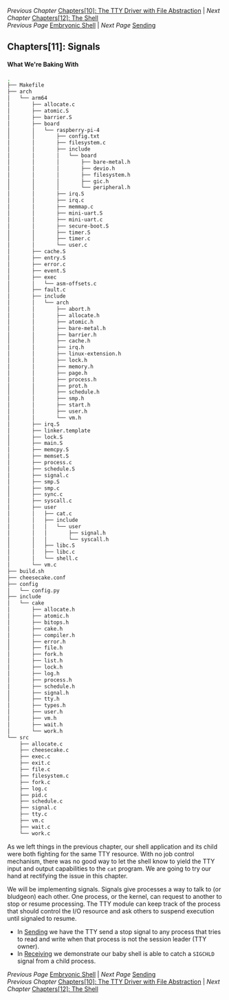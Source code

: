 *Previous Chapter* [Chapters[10]: The TTY Driver with File Abstraction](../chapter10/chapter10.md) | *Next Chapter* [Chapters[12]: The Shell](../chapter12/chapter12.md)  
*Previous Page* [Embryonic Shell](../chapter10/shell.md)  |  *Next Page* [Sending](sending.md)

## Chapters[11]: Signals

#### What We're Baking With

```bash
.
├── Makefile
├── arch
│   └── arm64
│       ├── allocate.c
│       ├── atomic.S
│       ├── barrier.S
│       ├── board
│       │   └── raspberry-pi-4
│       │       ├── config.txt
│       │       ├── filesystem.c
│       │       ├── include
│       │       │   └── board
│       │       │       ├── bare-metal.h
│       │       │       ├── devio.h
│       │       │       ├── filesystem.h
│       │       │       ├── gic.h
│       │       │       └── peripheral.h
│       │       ├── irq.S
│       │       ├── irq.c
│       │       ├── memmap.c
│       │       ├── mini-uart.S
│       │       ├── mini-uart.c
│       │       ├── secure-boot.S
│       │       ├── timer.S
│       │       ├── timer.c
│       │       └── user.c
│       ├── cache.S
│       ├── entry.S
│       ├── error.c
│       ├── event.S
│       ├── exec
│       │   └── asm-offsets.c
│       ├── fault.c
│       ├── include
│       │   └── arch
│       │       ├── abort.h
│       │       ├── allocate.h
│       │       ├── atomic.h
│       │       ├── bare-metal.h
│       │       ├── barrier.h
│       │       ├── cache.h
│       │       ├── irq.h
│       │       ├── linux-extension.h
│       │       ├── lock.h
│       │       ├── memory.h
│       │       ├── page.h
│       │       ├── process.h
│       │       ├── prot.h
│       │       ├── schedule.h
│       │       ├── smp.h
│       │       ├── start.h
│       │       ├── user.h
│       │       └── vm.h
│       ├── irq.S
│       ├── linker.template
│       ├── lock.S
│       ├── main.S
│       ├── memcpy.S
│       ├── memset.S
│       ├── process.c
│       ├── schedule.S
│       ├── signal.c
│       ├── smp.S
│       ├── smp.c
│       ├── sync.c
│       ├── syscall.c
│       ├── user
│       │   ├── cat.c
│       │   ├── include
│       │   │   └── user
│       │   │       ├── signal.h
│       │   │       └── syscall.h
│       │   ├── libc.S
│       │   ├── libc.c
│       │   └── shell.c
│       └── vm.c
├── build.sh
├── cheesecake.conf
├── config
│   └── config.py
├── include
│   └── cake
│       ├── allocate.h
│       ├── atomic.h
│       ├── bitops.h
│       ├── cake.h
│       ├── compiler.h
│       ├── error.h
│       ├── file.h
│       ├── fork.h
│       ├── list.h
│       ├── lock.h
│       ├── log.h
│       ├── process.h
│       ├── schedule.h
│       ├── signal.h
│       ├── tty.h
│       ├── types.h
│       ├── user.h
│       ├── vm.h
│       ├── wait.h
│       └── work.h
└── src
    ├── allocate.c
    ├── cheesecake.c
    ├── exec.c
    ├── exit.c
    ├── file.c
    ├── filesystem.c
    ├── fork.c
    ├── log.c
    ├── pid.c
    ├── schedule.c
    ├── signal.c
    ├── tty.c
    ├── vm.c
    ├── wait.c
    └── work.c
```

As we left things in the previous chapter, our shell application and its child were both fighting for the same TTY resource. With no job control mechanism, there was no good way to let the shell know to yield the TTY input and output capabilities to the `cat` program. We are going to try our hand at rectifying the issue in this chapter.

We will be implementing signals. Signals give processes a way to talk to (or bludgeon) each other. One process, or the kernel, can request to another to stop or resume processing. The TTY module can keep track of the process that should control the I/O resource and ask others to suspend execution until signaled to resume.

- In [Sending](sending.md) we have the TTY send a stop signal to any process that tries to read and write when that process is not the session leader (TTY owner).
- In [Receiving](receiving.md) we demonstrate our baby shell is able to catch a `SIGCHLD` signal from a child process.

*Previous Page* [Embryonic Shell](../chapter10/shell.md)  |  *Next Page* [Sending](sending.md)  
*Previous Chapter* [Chapters[10]: The TTY Driver with File Abstraction](../chapter10/chapter10.md) | *Next Chapter* [Chapters[12]: The Shell](../chapter12/chapter12.md)
